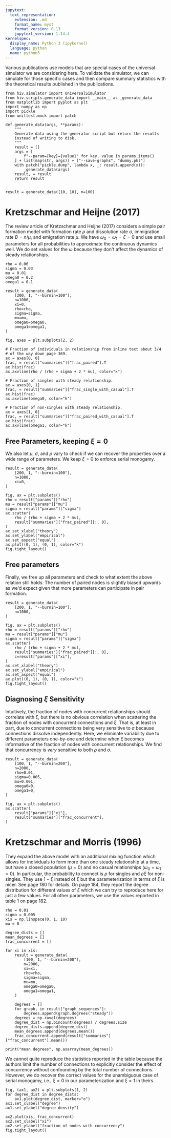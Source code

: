 ```yaml
---
jupytext:
  text_representation:
    extension: .md
    format_name: myst
    format_version: 0.13
    jupytext_version: 1.14.4
kernelspec:
  display_name: Python 3 (ipykernel)
  language: python
  name: python3
---
```


Various publications use models that are special cases of the universal simulator we are considering here. To validate the simulator, we can simulate for those specific cases and then compare summary statistics with the theoretical results published in the publications.

```{code-cell} ipython3
from hiv.simulator import UniversalSimulator
from hiv.scripts.generate_data import __main__ as _generate_data
from matplotlib import pyplot as plt
import numpy as np
import pickle
from unittest.mock import patch
```

```{code-cell} ipython3
def generate_data(args, **params):
    """
    Generate data using the generator script but return the results
    instead of writing to disk.
    """
    result = []
    args = [
        f"--param={key}={value}" for key, value in params.items()
    ] + list(map(str, args)) + ["--save-graphs", "dummy.pkl"]
    with patch("pickle.dump", lambda x, _: result.append(x)):
        _generate_data(args)
    result, = result
    return result


result = generate_data([10, 10], n=100)
```

# Kretzschmar and Heijne (2017)

The review article of Kretzschmar and Heijne (2017) considers a simple pair formation model with formation rate $\rho$ and dissolution rate $\sigma$, immigration rate $B=n/\mu$, and emigration rate $\mu$. We have $\omega_0=\omega_1=\xi=0$ and use small parameters for all probabilities to approximate the continuous dynamics well. We do set values for the $\omega$ because they don't affect the dynamics of steady relationships.

```{code-cell} ipython3
rho = 0.06
sigma = 0.03
mu = 0.01
omega0 = 0.2
omega1 = 0.1

result = generate_data(
    [200, 1, "--burnin=100"],
    n=1000,
    xi=0,
    rho=rho,
    sigma=sigma,
    mu=mu,
    omega0=omega0,
    omega1=omega1,
)
```

```{code-cell} ipython3
fig, axes = plt.subplots(2, 2)

# Fraction of individuals in relationship from inline text about 3/4 
# of the way down page 369.
ax = axes[0, 0]
frac, = result["summaries"]["frac_paired"].T
ax.hist(frac)
ax.axvline(rho / (rho + sigma + 2 * mu), color="k")

# Fraction of singles with steady relationship.
ax = axes[0, 1]
frac, = result["summaries"]["frac_single_with_casual"].T
ax.hist(frac)
ax.axvline(omega0, color="k")

# Fraction of non-singles with steady relationship.
ax = axes[1, 0]
frac, = result["summaries"]["frac_paired_with_casual"].T
ax.hist(frac)
ax.axvline(omega1, color="k")
```

## Free Parameters, keeping $\xi=0$

We also let $\mu$, $\sigma$, and $\rho$ vary to check if we can recover the properties over a wide range of parameters. We keep $\xi=0$ to enforce serial monogamy.

```{code-cell} ipython3
result = generate_data(
    [200, 1, "--burnin=100"],
    n=1000,
    xi=0,
)
```

```{code-cell} ipython3
fig, ax = plt.subplots()
rho = result["params"]["rho"]
mu = result["params"]["mu"]
sigma = result["params"]["sigma"]
ax.scatter(
    rho / (rho + sigma + 2 * mu),
    result["summaries"]["frac_paired"][:, 0],
)
ax.set_xlabel("theory")
ax.set_ylabel("empirical")
ax.set_aspect("equal")
ax.plot((0, 1), (0, 1), color="k")
fig.tight_layout()
```

## Free parameters

Finally, we free up all parameters and check to what extent the above relation still holds. The number of paired nodes is slightly biased upwards as we'd expect given that more parameters can participate in pair formation.

```{code-cell} ipython3
result = generate_data(
    [200, 1, "--burnin=100"],
    n=1000,
)
```

```{code-cell} ipython3
fig, ax = plt.subplots()
rho = result["params"]["rho"]
mu = result["params"]["mu"]
sigma = result["params"]["sigma"]
ax.scatter(
    rho / (rho + sigma + 2 * mu),
    result["summaries"]["frac_paired"][:, 0],
    c=result["params"]["xi"],
)
ax.set_xlabel("theory")
ax.set_ylabel("empirical")
ax.set_aspect("equal")
ax.plot((0, 1), (0, 1), color="k")
fig.tight_layout()
```

## Diagnosing $\xi$ Sensitivity

Intuitively, the fraction of nodes with concurrent relationships should correlate with $\xi$, but there is no obvious correlation when scattering the fraction of nodes with concurrent connections and $\xi$. That is, at least in part, due to concurrent connections being very sensitive to $\sigma$ because connections dissolve independently. Here, we eliminate variability due to different parameters one-by-one and determine when $\xi$ becomes informative of the fraction of nodes with concurrent relationships. We find that concurrency is *very* sensitive to both $\rho$ and $\sigma$.

```{code-cell} ipython3
result = generate_data(
    [100, 1, "--burnin=200"],
    n=2000,
    rho=0.01,
    sigma=0.005,
    mu=0.001,
    omega0=0,
    omega1=0,
)
```

```{code-cell} ipython3
fig, ax = plt.subplots()
ax.scatter(
    result["params"]["xi"], 
    result["summaries"]["frac_concurrent"],
)
```

# Kretzschmar and Morris (1996)

They expand the above model with an additional mixing function which allows for individuals to form more than one steady relationship at a time, but have a closed population ($\mu=0$) and no casual relationships ($\omega_0=\omega_1=0$). In particular, the probability to connect is $\rho$ for singles and $\rho\xi$ for non-singles. They use $1-\xi$ instead of $\xi$ but the parameterization in terms of $\xi$ is nicer. See page 180 for details. On page 184, they report the degree distribution for different values of $\xi$ which we can try to reproduce here for just a few values. For all other parameters, we use the values reported in table 1 on page 182.

```{code-cell} ipython3
rho = 0.01
sigma = 0.005
xis = np.linspace(0, 1, 10)
mu = 0

degree_dists = []
mean_degrees = []
frac_concurrent = []

for xi in xis:
    result = generate_data(
        [100, 1, "--burnin=200"],
        n=2000,
        xi=xi,
        rho=rho,
        sigma=sigma,
        mu=mu,
        omega0=omega0,
        omega1=omega1,
    )
    
    degrees = []
    for graph, in result["graph_sequences"]:
        degrees.append(graph.degrees("steady"))
    degrees = np.ravel(degrees)
    degree_dist = np.bincount(degrees) / degrees.size
    degree_dists.append(degree_dist)
    mean_degrees.append(degrees.mean())
    frac_concurrent.append(result["summaries"]["frac_concurrent"].mean())
    
print("mean degrees", np.asarray(mean_degrees))
```

We cannot quite reproduce the statistics reported in the table because the authors limit the number of connections to explicitly consider the effect of concurrency without confounding by the total number of connections. However, we do recover the correct values for the unambiguous case of serial monogamy, i.e., $\xi=0$ in our parameterization and $\xi=1$ in theirs.

```{code-cell} ipython3
fig, (ax1, ax2) = plt.subplots(1, 2)
for degree_dist in degree_dists:
    ax1.plot(degree_dist, marker="o")
ax1.set_xlabel("degree")
ax1.set_ylabel("degree density")
    
ax2.plot(xis, frac_concurrent)
ax2.set_xlabel("xi")
ax2.set_ylabel("fraction of nodes with concurrency")
fig.tight_layout()
```
